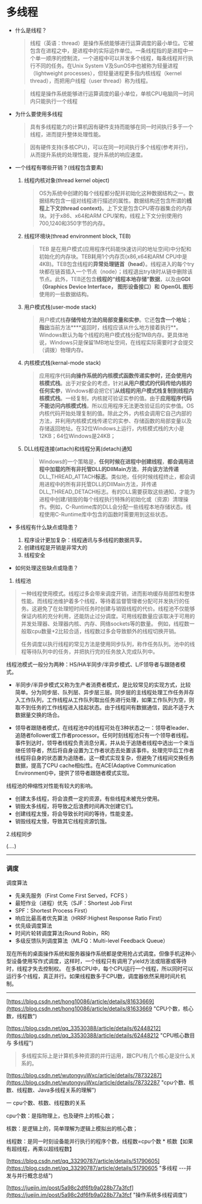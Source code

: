 
# 多线程 #

- 什么是线程？

	> 线程（英语：thread）是操作系统能够进行运算调度的最小单位。它被包含在进程之中，是进程中的实际运作单位。一条线程指的是进程中一个单一顺序的控制流，一个进程中可以并发多个线程，每条线程并行执行不同的任务。在Unix System V及SunOS中也被称为轻量进程（lightweight processes），但轻量进程更多指内核线程（kernel thread），而把用户线程（user thread）称为线程。

	> 线程是操作系统能够进行运算调度的最小单位，单核CPU电脑同一时间内只能执行一个线程

- 为什么要使用多线程

	> 具有多线程能力的计算机因有硬件支持而能够在同一时间执行多于一个线程，进而提升整体处理性能。

	> 因有硬件支持(多核CPU)，可以在同一时间执行多个线程(参考并行)，从而提升系统的处理性能，提升系统的响应速度。

- 一个线程有哪些开销？(线程包含要素)

	1. 线程内核对象(thread kernel object)
	
		> OS为系统中创建的每个线程都分配并初始化这种数据结构之一。数据结构包含一组对线程进行描述的属性。数据结构还包含所谓的**线程上下文(thread context)**。上下文是包含CPU寄存器集合的内存块。对于x86、x64和ARM CPU架构，线程上下文分别使用约700,1240和350字节的内存。
	
	2. 线程环境块(thread environment block, TEB)
	
		> TEB 是在用户模式(应用程序代码能快速访问的地址空间)中分配和初始化的内存块。TEB耗用1个内存页(x86,x64和ARM CPU中是4KB)。TEB包含线程的**异常处理链首（head）**。线程进入的每个try块都在链首插入一个节点（node）；线程退出try块时从链中删除该节点。此外，TEB还包含**线程的“线程本地存储”数据**，以及由**GDI（Graphics Device Interface， 图形设备接口）和 OpenGL 图形**使用的一些数据结构。
	
	3. 用户模式栈(user-mode stack)
	
		> 用户模式栈**存储传给方法的局部变量和实参**。它还**包含一个地址**；**指出**当前方法****返回时，线程应该从什么地方接着执行**。Windows默认为每个线程的用户模式栈分配1MB内存。更具体地说，Windows只是保留1MB地址空间，在线程实际需要时才会提交（调拨）物理内存。
	
	4. 内核模式栈(kernal-mode stack)
	
		> 应用程序代码**向操作系统的内核模式函数传递实参时，还会使用内核模式栈**。出于对安全的考虑，针对**从用户模式的代码传给内核的任何实参**，Windows都会把它们**从线程的用户模式栈复制到线程内核模式栈**。一经复制，内核就可验证实参的值。由于**应用程序代码不能访问内核模式栈**，所以应用程序无法更改验证后的实参值。OS内核代码开始处理复制的值。除此之外，内核会调用它自己内部的方法，并利用内核模式栈传递它的实参、存储函数的局部变量以及存储返回地址。在32位Windows上运行，内核模式栈的大小是12KB；64位Windows是24KB；
	
	5. DLL线程连接(attach)和线程分离(detach)通知
	
		> Windows的一个策略是，**任何时候在进程中创建线程**，**都会调用进程中加载的所有非托管DLL的DllMain方法**，**并向该方法传递**DLL_THREAD_ATTACH**标志**。类似地，任何时候线程终止，都会调用进程中的所有非托管DLL的DllMain方法，并传递DLL_THREAD_DETACH标志。有的DLL需要获取这些通知，才能为进程中创建/销毁的每个线程执行特殊的初始化或（资源）清理操作。例如，C-Runtime库的DLL会分配一些线程本地存储状态。线程使用C-Runtime库中包含的函数时需要用到这些状态。


- 多线程有什么缺点或隐患？

	1. 程序设计更加复杂：线程通讯与多线程的数据共享。
	2. 创建线程是开销是非常大的
	3. 线程安全
	

- 如何处理这些缺点或隐患？

1. 线程池

> 一种线程使用模式。线程过多会带来调度开销，进而影响缓存局部性和整体性能。而线程池维护着多个线程，等待着监督管理者分配可并发执行的任务。这避免了在处理短时间任务时创建与销毁线程的代价。线程池不仅能够保证内核的充分利用，还能防止过分调度。可用线程数量应该取决于可用的并发处理器、处理器内核、内存、网络sockets等的数量。 例如，线程数一般取cpu数量+2比较合适，线程数过多会导致额外的线程切换开销。
> 
> 任务调度以执行线程的常见方法是使用同步队列，称作任务队列。池中的线程等待队列中的任务，并把执行完的任务放入完成队列中。
		
线程池模式一般分为两种：HS/HA半同步/半异步模式、L/F领导者与跟随者模式。

- 半同步/半异步模式又称为生产者消费者模式，是比较常见的实现方式，比较简单。分为同步层、队列层、异步层三层。同步层的主线程处理工作任务并存入工作队列，工作线程从工作队列取出任务进行处理，如果工作队列为空，则取不到任务的工作线程进入挂起状态。由于线程间有数据通信，因此不适于大数据量交换的场合。

- 领导者跟随者模式，在线程池中的线程可处在3种状态之一：领导者leader、追随者follower或工作者processor。任何时刻线程池只有一个领导者线程。事件到达时，领导者线程负责消息分离，并从处于追随者线程中选出一个来当继任领导者，然后将自身设置为工作者状态去处置该事件。处理完毕后工作者线程将自身的状态置为追随者。这一模式实现复杂，但避免了线程间交换任务数据，提高了CPU cache相似性。在ACE(Adaptive Communication Environment)中，提供了领导者跟随者模式实现。

线程池的伸缩性对性能有较大的影响。

- 创建太多线程，将会浪费一定的资源，有些线程未被充分使用。
- 销毁太多线程，将导致之后浪费时间再次创建它们。
- 创建线程太慢，将会导致长时间的等待，性能变差。
- 销毁线程太慢，导致其它线程资源饥饿。

2.线程同步

(....) 



----------

### 调度 ###

调度算法

- 先来先服务（First Come First Served，FCFS ）
- 最短作业（进程）优先（SJF：Shortest Job First
- SPF：Shortest Process First）
- 响应比最高者优先算法（HRRF:Highest Response Ratio First）
- 优先级调度算法
- 时间片轮转调度算法(Round Robin，RR)
- 多级反馈队列调度算法（MLFQ：Multi-level Feedback Queue）

现在所有的桌面操作系统和服务器操作系统都是使用抢占式调度。但像手机这种小型设备使用写作式调度，这样时，一个线程只有调用了yield方法或阻塞或等待时，线程才失去控制权。
在多核CPU中，每个CPU运行一个线程，所以同时可以运行多个线程，真正并行。如果线程数多于CPU数，调度器依然采用时间片机制。




----------

[https://blog.csdn.net/hong10086/article/details/81633669](https://blog.csdn.net/hong10086/article/details/81633669 "CPU个数，核心数，线程数")
		 
[https://blog.csdn.net/qq_33530388/article/details/62448212](https://blog.csdn.net/qq_33530388/article/details/62448212 "CPU核心数目 与 多线程")

> 多线程实际上是计算机多种资源的并行运用，跟CPU有几个核心是没什么关系的。

[https://blog.csdn.net/wutongyuWxc/article/details/78732287](https://blog.csdn.net/wutongyuWxc/article/details/78732287 "cpu个数、核数、线程数、Java多线程关系的理解")
		
一 cpu个数、核数、线程数的关系

cpu个数：是指物理上，也及硬件上的核心数；

核数：是逻辑上的，简单理解为逻辑上模拟出的核心数；

线程数：是同一时刻设备能并行执行的程序个数，线程数=cpu个数 * 核数【如果有超线程，再乘以超线程数】
		 
[https://blog.csdn.net/qq_33290787/article/details/51790605](https://blog.csdn.net/qq_33290787/article/details/51790605 "多线程 ---并发与并行概念总结")

[https://juejin.im/post/5a98c2df6fb9a028b77a3fcf](https://juejin.im/post/5a98c2df6fb9a028b77a3fcf "操作系统多线程调度")